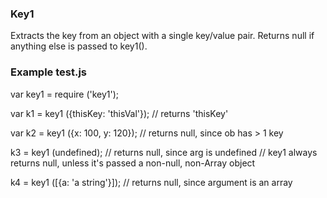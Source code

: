 ### Key1 

Extracts the key from an object with a single key/value pair.
Returns null if anything else is passed to key1().

### Example test.js

var key1 = require ('key1');

var k1 = key1 ({thisKey: 'thisVal'});
// returns 'thisKey'

var k2 = key1 ({x: 100, y: 120});
// returns null, since ob has > 1 key

k3 = key1 (undefined);
// returns null, since arg is undefined
// key1 always returns null, unless it's passed a non-null, non-Array object


k4 = key1 ([{a: 'a string'}]);
// returns null, since argument is an array
